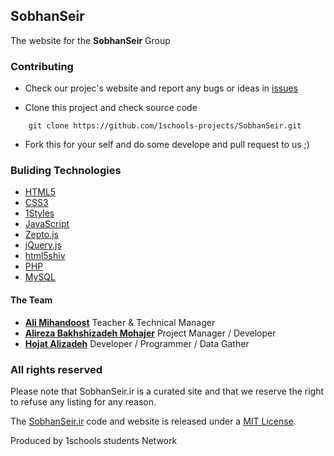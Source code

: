 ## SobhanSeir
The website for the **SobhanSeir** Group


### Contributing

* Check our projec's website and report any bugs or ideas in [issues](https://github.com/1schools-projects/SobhanSeir/issues)

* Clone this project and check source code
```
    git clone https://github.com/1schools-projects/SobhanSeir.git
```

* Fork this for your self and do some develope and pull request to us ;)


### Buliding Technologies
* [HTML5](http://ali.md/wiki/html5)
* [CSS3](http://ali.md/css3ref)
* [1Styles](http://ali.md/1styles)
* [JavaScript](http://ali.md/wiki/javascript)
* [Zepto.js](http://ali.md/zepto.js)
* [jQuery.js](http://ali.md/jquery.js)
* [html5shiv](http://ali.md/html5shiv)
* [PHP](http://ali.md/php/)
* [MySQL](http://ali.md/wiki/mysql)


#### The Team
* [**Ali Mihandoost**](http://github.com/Alimd) Teacher & Technical Manager
* [**Alireza Bakhshizadeh Mohajer**](https://github.com/alirezabm) Project Manager / Developer 
* [**Hojat Alizadeh**](https://github.com/hojatalizadeh) Developer / Programmer / Data Gather

### All rights reserved ###
Please note that SobhanSeir.ir is a curated site and that we reserve the right to refuse any listing for any reason.

The [SobhanSeir.ir](http://SobhanSeir.ir) code and website is released under a [MIT License](http://opensource.org/licenses/MIT).


Produced by 1schools students Network


